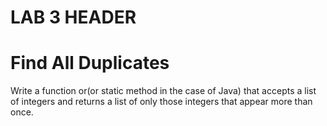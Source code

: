 # LAB 3 HEADER

# Find All Duplicates
Write a function or(or static method in the case of Java) that accepts a list of integers and returns a list of only those integers that appear more than once.